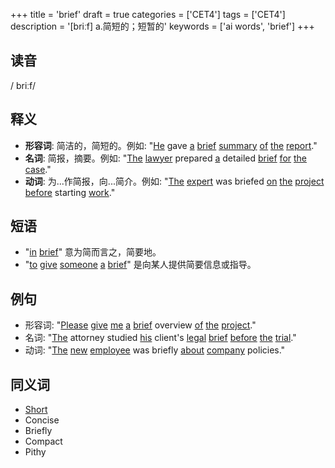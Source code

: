+++
title = 'brief'
draft = true
categories = ['CET4']
tags = ['CET4']
description = '[briːf] a.简短的；短暂的'
keywords = ['ai words', 'brief']
+++

## 读音
/ briːf/

## 释义
- **形容词**: 简洁的，简短的。例如: "[He](/zh/post/he/) gave [a](/zh/post/a/) [brief](/zh/post/brief/) [summary](/zh/post/summary/) [of](/zh/post/of/) [the](/zh/post/the/) [report](/zh/post/report/)."
- **名词**: 简报，摘要。例如: "[The](/zh/post/the/) [lawyer](/zh/post/lawyer/) prepared [a](/zh/post/a/) detailed [brief](/zh/post/brief/) [for](/zh/post/for/) [the](/zh/post/the/) [case](/zh/post/case/)."
- **动词**: 为...作简报，向...简介。例如: "[The](/zh/post/the/) [expert](/zh/post/expert/) was briefed [on](/zh/post/on/) [the](/zh/post/the/) [project](/zh/post/project/) [before](/zh/post/before/) starting [work](/zh/post/work/)."

## 短语
- "[in](/zh/post/in/) [brief](/zh/post/brief/)" 意为简而言之，简要地。
- "[to](/zh/post/to/) [give](/zh/post/give/) [someone](/zh/post/someone/) [a](/zh/post/a/) [brief](/zh/post/brief/)" 是向某人提供简要信息或指导。

## 例句
- 形容词: "[Please](/zh/post/please/) [give](/zh/post/give/) [me](/zh/post/me/) [a](/zh/post/a/) [brief](/zh/post/brief/) overview [of](/zh/post/of/) [the](/zh/post/the/) [project](/zh/post/project/)."
- 名词: "[The](/zh/post/the/) attorney studied [his](/zh/post/his/) client's [legal](/zh/post/legal/) [brief](/zh/post/brief/) [before](/zh/post/before/) [the](/zh/post/the/) [trial](/zh/post/trial/)."
- 动词: "[The](/zh/post/the/) [new](/zh/post/new/) [employee](/zh/post/employee/) was briefly [about](/zh/post/about/) [company](/zh/post/company/) policies."

## 同义词
- [Short](/zh/post/short/)
- Concise
- Briefly
- Compact
- Pithy

